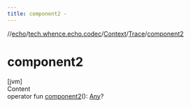 ```yaml
---
title: component2 -
---
```

//[echo](../../../index.md)/[tech.whence.echo.codec](../../index.md)/[Context](../index.md)/[Trace](index.md)/[component2](component2.md)



# component2  
[jvm]  
Content  
operator fun [component2](component2.md)(): [Any](https://kotlinlang.org/api/latest/jvm/stdlib/kotlin/-any/index.html)?  



